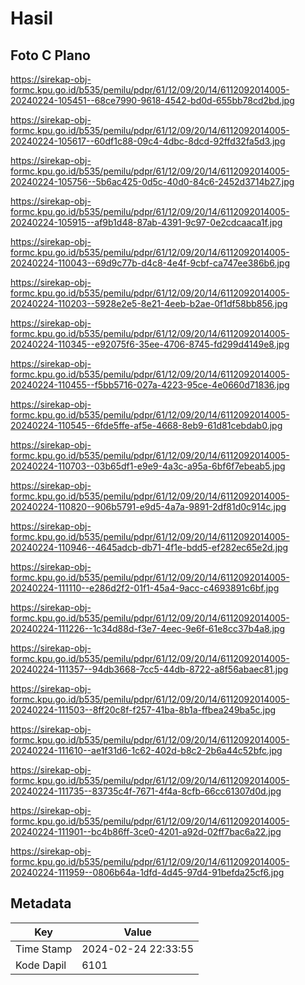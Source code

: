 # Hasil

## Foto C Plano

https://sirekap-obj-formc.kpu.go.id/b535/pemilu/pdpr/61/12/09/20/14/6112092014005-20240224-105451--68ce7990-9618-4542-bd0d-655bb78cd2bd.jpg

https://sirekap-obj-formc.kpu.go.id/b535/pemilu/pdpr/61/12/09/20/14/6112092014005-20240224-105617--60df1c88-09c4-4dbc-8dcd-92ffd32fa5d3.jpg

https://sirekap-obj-formc.kpu.go.id/b535/pemilu/pdpr/61/12/09/20/14/6112092014005-20240224-105756--5b6ac425-0d5c-40d0-84c6-2452d3714b27.jpg

https://sirekap-obj-formc.kpu.go.id/b535/pemilu/pdpr/61/12/09/20/14/6112092014005-20240224-105915--af9b1d48-87ab-4391-9c97-0e2cdcaaca1f.jpg

https://sirekap-obj-formc.kpu.go.id/b535/pemilu/pdpr/61/12/09/20/14/6112092014005-20240224-110043--69d9c77b-d4c8-4e4f-9cbf-ca747ee386b6.jpg

https://sirekap-obj-formc.kpu.go.id/b535/pemilu/pdpr/61/12/09/20/14/6112092014005-20240224-110203--5928e2e5-8e21-4eeb-b2ae-0f1df58bb856.jpg

https://sirekap-obj-formc.kpu.go.id/b535/pemilu/pdpr/61/12/09/20/14/6112092014005-20240224-110345--e92075f6-35ee-4706-8745-fd299d4149e8.jpg

https://sirekap-obj-formc.kpu.go.id/b535/pemilu/pdpr/61/12/09/20/14/6112092014005-20240224-110455--f5bb5716-027a-4223-95ce-4e0660d71836.jpg

https://sirekap-obj-formc.kpu.go.id/b535/pemilu/pdpr/61/12/09/20/14/6112092014005-20240224-110545--6fde5ffe-af5e-4668-8eb9-61d81cebdab0.jpg

https://sirekap-obj-formc.kpu.go.id/b535/pemilu/pdpr/61/12/09/20/14/6112092014005-20240224-110703--03b65df1-e9e9-4a3c-a95a-6bf6f7ebeab5.jpg

https://sirekap-obj-formc.kpu.go.id/b535/pemilu/pdpr/61/12/09/20/14/6112092014005-20240224-110820--906b5791-e9d5-4a7a-9891-2df81d0c914c.jpg

https://sirekap-obj-formc.kpu.go.id/b535/pemilu/pdpr/61/12/09/20/14/6112092014005-20240224-110946--4645adcb-db71-4f1e-bdd5-ef282ec65e2d.jpg

https://sirekap-obj-formc.kpu.go.id/b535/pemilu/pdpr/61/12/09/20/14/6112092014005-20240224-111110--e286d2f2-01f1-45a4-9acc-c4693891c6bf.jpg

https://sirekap-obj-formc.kpu.go.id/b535/pemilu/pdpr/61/12/09/20/14/6112092014005-20240224-111226--1c34d88d-f3e7-4eec-9e6f-61e8cc37b4a8.jpg

https://sirekap-obj-formc.kpu.go.id/b535/pemilu/pdpr/61/12/09/20/14/6112092014005-20240224-111357--94db3668-7cc5-44db-8722-a8f56abaec81.jpg

https://sirekap-obj-formc.kpu.go.id/b535/pemilu/pdpr/61/12/09/20/14/6112092014005-20240224-111503--8ff20c8f-f257-41ba-8b1a-ffbea249ba5c.jpg

https://sirekap-obj-formc.kpu.go.id/b535/pemilu/pdpr/61/12/09/20/14/6112092014005-20240224-111610--ae1f31d6-1c62-402d-b8c2-2b6a44c52bfc.jpg

https://sirekap-obj-formc.kpu.go.id/b535/pemilu/pdpr/61/12/09/20/14/6112092014005-20240224-111735--83735c4f-7671-4f4a-8cfb-66cc61307d0d.jpg

https://sirekap-obj-formc.kpu.go.id/b535/pemilu/pdpr/61/12/09/20/14/6112092014005-20240224-111901--bc4b86ff-3ce0-4201-a92d-02ff7bac6a22.jpg

https://sirekap-obj-formc.kpu.go.id/b535/pemilu/pdpr/61/12/09/20/14/6112092014005-20240224-111959--0806b64a-1dfd-4d45-97d4-91befda25cf6.jpg


## Metadata

| Key        | Value               |
| ---------- | ------------------- |
| Time Stamp | 2024-02-24 22:33:55 |
| Kode Dapil | 6101                |



